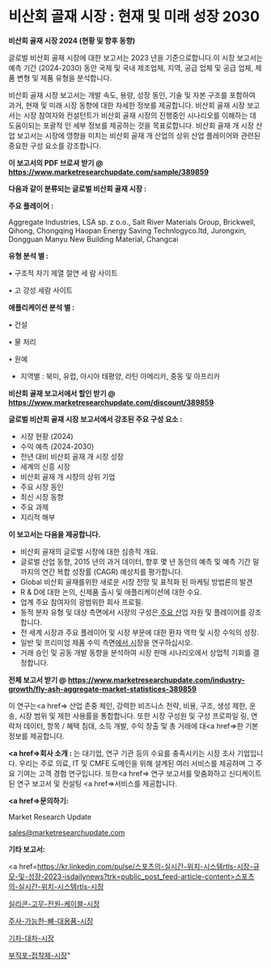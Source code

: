 # 비산회 골재 시장 : 현재 및 미래 성장 2030

<strong>비산회 골재 시장 2024 (현황 및 향후 동향)</strong>

글로벌 비산회 골재 시장에 대한 보고서는 2023 년을 기준으로합니다.이 시장 보고서는 예측 기간 (2024-2030) 동안 국제 및 국내 제조업체, 지역, 공급 업체 및 공급 업체, 제품 변형 및 제품 유형을 분석합니다.

비산회 골재 시장 보고서는 개발 속도, 용량, 성장 동인, 기술 및 자본 구조를 포함하여 과거, 현재 및 미래 시장 동향에 대한 자세한 정보를 제공합니다. 비산회 골재 시장 보고서는 시장 참여자와 컨설턴트가 비산회 골재 시장의 진행중인 시나리오를 이해하는 데 도움이되는 포괄적 인 세부 정보를 제공하는 것을 목표로합니다. 비산회 골재 개 시장 산업 보고서는 시장에 영향을 미치는 비산회 골재 개 산업의 상위 산업 플레이어와 관련된 중요한 구성 요소를 강조합니다.



<strong>이 보고서의 PDF 브로셔 받기 @ <a href=https://www.marketresearchupdate.com/sample/389859>https://www.marketresearchupdate.com/sample/389859</a></strong>



<strong>다음과 같이 분류되는 글로벌 비산회 골재 시장 :</strong>



<strong>주요 플레이어 :</strong>

Aggregate Industries, LSA sp. z o.o., Salt River Materials Group, Brickwell, Qihong, Chongqing Haopan Energy Saving Technlogyco.ltd, Jurongxin, Dongguan Manyu New Building Material, Changcai



<strong>유형 분석 별 :</strong>

• 구조적 자기 제열 절연 세 람 사이트

• 고 강성 세람 사이트



<strong>애플리케이션 분석 별 :</strong>

• 건설

• 물 처리

• 원예

<ul>
  <li>지역별 : 북미, 유럽, 아시아 태평양, 라틴 아메리카, 중동 및 아프리카</li>
</ul>


<strong>비산회 골재 보고서에서 할인 받기 @ <a href=https://www.marketresearchupdate.com/discount/389859>https://www.marketresearchupdate.com/discount/389859</a></strong>



<strong>글로벌 비산회 골재 시장 보고서에서 강조된 주요 구성 요소 :</strong>
<ul>
  <li>시장 현황 (2024)</li>
  <li>수익 예측 (2024-2030)</li>
  <li>전년 대비 비산회 골재 개 시장 성장</li>
  <li>세계의 신흥 시장</li>
  <li>비산회 골재 개 시장의 상위 기업</li>
  <li>주요 시장 동인</li>
  <li>최신 시장 동향</li>
  <li>주요 과제</li>
  <li>지리적 해부</li>
</ul>


<strong>이 보고서는 다음을 제공합니다.</strong>
<ul>
  <li>비산회 골재의 글로벌 시장에 대한 심층적 개요.</li>
  <li>글로벌 산업 동향, 2015 년의 과거 데이터, 향후 몇 년 동안의 예측 및 예측 기간 말까지의 연간 복합 성장률 (CAGR) 예상치를 평가합니다.</li>
  <li>Global 비산회 골재를위한 새로운 시장 전망 및 표적화 된 마케팅 방법론의 발견</li>
  <li>R &amp; D에 대한 논의, 신제품 출시 및 애플리케이션에 대한 수요.</li>
  <li>업계 주요 참여자의 광범위한 회사 프로필.</li>
  <li>동적 분자 유형 및 대상 측면에서 시장의 구성은<a href=> 주요 산</a>업 자원 및 플레이어를 강조합니다.</li>
  <li>전 세계 시장과 주요 플레이어 및 시장 부문에 대한 환자 역학 및 시장 수익의 성장.</li>
  <li>일반 및 프리미엄 제품 수익 측면<a href=>에서 시</a>장을 연구하십시오.</li>
  <li>거래 승인 및 공동 개발 동향을 분석하여 시장 판매 시나리오에서 상업적 기회를 결정합니다.</li>
</ul>



<strong>전체 보고서 받기 @ <a href=https://www.marketresearchupdate.com/industry-growth/fly-ash-aggregate-market-statistices-389859>https://www.marketresearchupdate.com/industry-growth/fly-ash-aggregate-market-statistices-389859</a></strong>

이 연구는<a href=> 산업 존중</a> 체인, 강력한 비즈니스 전략, 비용, 구조, 생성 제한, 운송, 시장 범위 및 제한 사용률을 통합합니다. 또한 시장 구성원 및 구성 프로파일 링, 연락처 데이터, 항목 / 혜택 침대, 소득 개발, 수익 창출 및 총 거래에 대<a href=>한 기본 </a>정보를 제공합니다.



<strong><a href=>회사 소</a>개 :</strong>
는 대기업, 연구 기관 등의 수요를 충족시키는 시장 조사 기업입니다. 우리는 주로 의료, IT 및 CMFE 도메인을 위해 설계된 여러 서비스를 제공하며 그 주요 기여는 고객 경험 연구입니다. 또한<a href=> 연구 보</a>고서를 맞춤화하고 신디케이트 된 연구 보고서 및 컨설팅 <a href=>서비스</a>를 제공합니다.



<strong><a href=>문의하기:</a></strong>

Market Research Update

sales@marketresearchupdate.com



<strong>기타 보고서:</strong>

<a href=https://kr.linkedin.com/pulse/스포츠의-실시간-위치-시스템rtls-시장-규모-및-성장-2023-isdailynews?trk=public_post_feed-article-content>스포츠의-실시간-위치-시스템rtls-시장</a>

<a href=https://www.linkedin.com/pulse/실리콘-고무-전원-케이블-시장-현재-및-미래-성장-2029-analytics-alchemy-360-analysis-wsa8f/>실리콘-고무-전원-케이블-시장</a>

<a href=https://www.linkedin.com/pulse/주사-가능한-뼈-대용품-시장-세분화-연구-및-목표-고객2029년-isdailynews-yipsf/>주사-가능한-뼈-대용품-시장</a>

<a href=https://www.linkedin.com/pulse/기차-대차-시장-세분화-연구-및-목표-고객2029년-consumer-connection-compendium-ana-bwgmf/>기차-대차-시장</a>

<a href=https://www.linkedin.com/pulse/부직포-접착제-시장-진입-전략-및-위험-평가2030년-data-dive-diaries-24-analysis-g5vbc/>부직포-접착제-시장</a>"
